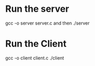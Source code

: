 # Run the server
gcc -o server server.c
and then ./server


# Run the Client
gcc -o client client.c
./client

